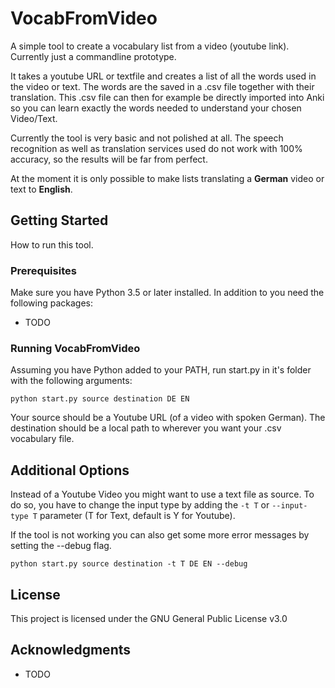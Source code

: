# VocabFromVideo
A simple tool to create a vocabulary list from a video (youtube link). Currently just a commandline prototype.

It takes a youtube URL or textfile and creates a list of all the words used in the video or text. The words are the saved in a .csv file together with their translation. This .csv file can then for example be directly imported into Anki so you can learn exactly the words needed to understand your chosen Video/Text.

Currently the tool is very basic and not polished at all. The speech recognition as well as translation services used do not work with 100% accuracy, so the results will be far from perfect.

At the moment it is only possible to make lists translating a __German__ video or text to __English__.
## Getting Started
How to run this tool.
### Prerequisites
Make sure you have Python 3.5 or later installed.
In addition to you need the following packages:
* TODO
### Running VocabFromVideo
Assuming you have Python added to your PATH, run start.py in it's folder with the following arguments:

`python start.py source destination DE EN`

Your source should be a Youtube URL (of a video with spoken German).
The destination should be a local path to wherever you want your .csv vocabulary file.

## Additional Options
Instead of a Youtube Video you might want to use a text file as source. To do so, you have to change the input type by adding the `-t T` or `--input-type T` parameter (T for Text, default is Y for Youtube).

If the tool is not working you can also get some more error messages by setting the --debug flag.

`python start.py source destination -t T DE EN --debug`

## License
This project is licensed under the GNU General Public License v3.0

## Acknowledgments

* TODO
